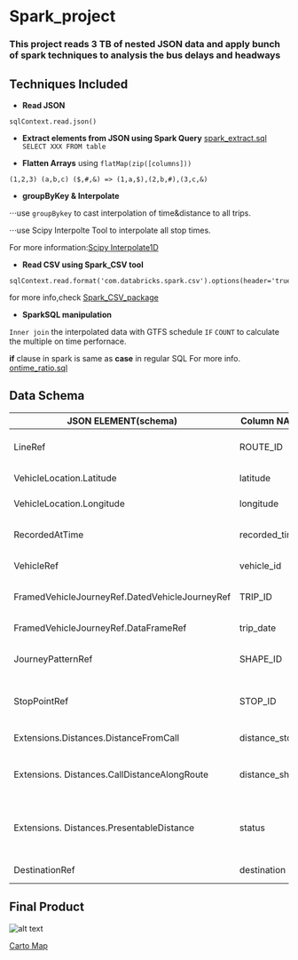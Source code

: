 # Spark_project

### This project reads 3 TB of nested JSON data and apply bunch of spark techniques to analysis the bus delays and headways

## Techniques Included

- __Read JSON__
```
sqlContext.read.json()
```
- __Extract elements from JSON using Spark Query__ [spark_extract.sql](https://github.com/sarangof/Bus-Capstone/blob/master/Spark/spark_extract.sql)
`SELECT XXX FROM table`

- __Flatten Arrays__ using `flatMap(zip([columns]))`
```
(1,2,3) (a,b,c) ($,#,&) => (1,a,$),(2,b,#),(3,c,&)
```
- __groupByKey & Interpolate__

⋅⋅⋅use `groupBykey` to cast interpolation of time&distance to all trips.

⋅⋅⋅use Scipy Interpolte Tool to interpolate all stop times.

For more information:[Scipy Interpolate1D](http://docs.scipy.org/doc/scipy/reference/generated/scipy.interpolate.interp1d.html#scipy.interpolate.interp1d)

- __Read CSV using Spark_CSV tool__
```
sqlContext.read.format('com.databricks.spark.csv').options(header='true').load()
```
for more info,check [Spark_CSV_package](https://github.com/databricks/spark-csv)

- __SparkSQL manipulation__

`Inner join` the interpolated data with GTFS schedule
`IF` `COUNT` to calculate the multiple on time perfornace.

__if__ clause in spark is same as __case__ in regular SQL
For more info. [ontime_ratio.sql]('https://github.com/sarangof/Bus-Capstone/blob/master/Spark/ontime_ratio/ontime_ratio.sql')

## Data Schema
| JSON ELEMENT(schema)                           | Column NAME    | explanation                                   |
|------------------------------------------------|----------------|-----------------------------------------------|
| LineRef                                        | ROUTE_ID       | Name of bus line(B42)                         |
| VehicleLocation.Latitude                       | latitude       | latitude of record                            |
| VehicleLocation.Longitude                      | longitude      | longitude of record                           |
| RecordedAtTime                                 | recorded_time  | What time it get recorded                     |
| VehicleRef                                     | vehicle_id     | ID of vehicle                                 |
| FramedVehicleJourneyRef.DatedVehicleJourneyRef | TRIP_ID        | Same as trip_id in GTFS*                      |
| FramedVehicleJourneyRef.DataFrameRef           | trip_date      | Date of the trip                              |
| JourneyPatternRef                              | SHAPE_ID       | Same as shape_id in GTFS*                     |
| StopPointRef                                   | STOP_ID        | Id of next stop(Same as stop_id in GTFS)      |
| Extensions.Distances.DistanceFromCall          | distance_stop  | Distance to next stop                         |
| Extensions. Distances.CallDistanceAlongRoute   | distance_shape | Stop_s total distance along the shape         |
| Extensions. Distances.PresentableDistance      | status         | Report the current status of bus to next stop |
| DestinationRef                                 | destination    | Headsign of bus                               |
## Final Product
![alt text](https://github.com/sarangof/Bus-Capstone/blob/master/plots/on_time_performance_stops.png "Sample of on time performance")

[Carto Map](https://saf537.carto.com/viz/c21efdeb-ec45-45f2-b2d3-c47993bb89ff/public_map)
